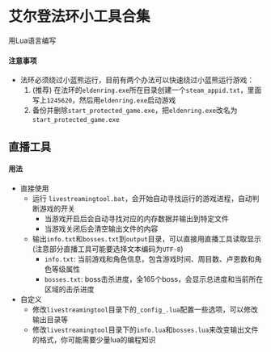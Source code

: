 # 艾尔登法环小工具合集
用Lua语言编写

#### 注意事项
* 法环必须绕过小蓝熊运行，目前有两个办法可以快速绕过小蓝熊运行游戏：
  1. (推荐) 在法环的`eldenring.exe`所在目录创建一个`steam_appid.txt`，里面写上`1245620`，然后用`eldenring.exe`启动游戏
  2. 备份并删除`start_protected_game.exe`，把`eldenring.exe`改名为`start_protected_game.exe`

## 直播工具
#### 用法
* 直接使用
  + 运行 `livestreamingtool.bat`，会开始自动寻找运行的游戏进程，自动判断游戏的开关
    - 当游戏开启后会自动寻找对应的内存数据并输出到特定文件
    - 当游戏关闭后会清空输出文件的内容
  + 输出`info.txt`和`bosses.txt`到`output`目录，可以直接用直播工具读取显示(注意部分直播工具可能要选择文本编码为`UTF-8`)
    - `info.txt`: 当前游戏和角色信息，包含游戏时间、周目数、卢恩数和角色等级属性
    - `bosses.txt`: boss击杀进度，全165个boss，会显示总进度和当前所在区域的击杀进度
* 自定义
  + 修改`livestreamingtool`目录下的`_config_.lua`配置一些选项，可以修改输出目录等
  + 修改`livestreamingtool`目录下的`info.lua`和`bosses.lua`来改变输出文件的格式，你可能需要少量lua的编程知识
